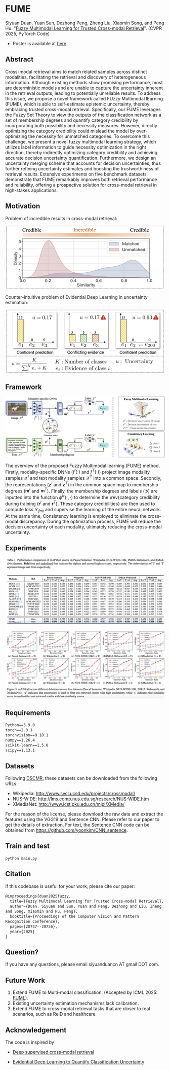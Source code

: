 # FUME

Siyuan Duan, Yuan Sun, Dezhong Peng, Zheng Liu, Xiaomin Song, and Peng Hu. "[Fuzzy Multimodal Learning for Trusted Cross-modal Retrieval](https://openaccess.thecvf.com/content/CVPR2025/papers/Duan_Fuzzy_Multimodal_Learning_for_Trusted_Cross-modal_Retrieval_CVPR_2025_paper.pdf)". (CVPR 2025, PyTorch Code)

- Poster is available at [here](https://github.com/siyuancncd/FUME/blob/main/FUME_poster.png).

## Abstract

Cross-modal retrieval aims to match related samples across distinct modalities, facilitating the retrieval and discovery of heterogeneous information. Although existing methods show promising performance, most are deterministic models and are unable to capture the uncertainty inherent in the retrieval outputs, leading to potentially unreliable results. To address this issue, we propose a novel framework called FUzzy Multimodal lEarning (FUME), which is able to self-estimate epistemic uncertainty, thereby embracing trusted cross-modal retrieval. Specifically, our FUME leverages the Fuzzy Set Theory to view the outputs of the classification network as a set of membership degrees and quantify category credibility by incorporating both possibility and necessity measures. However, directly optimizing the category credibility could mislead the model by over-optimizing the necessity for unmatched categories. To overcome this challenge, we present a novel fuzzy multimodal learning strategy, which utilizes label information to guide necessity optimization in the right direction, thereby indirectly optimizing category credibility and achieving accurate decision uncertainty quantification. Furthermore, we design an uncertainty merging scheme that accounts for decision uncertainties, thus further refining uncertainty estimates and boosting the trustworthiness of retrieval results. Extensive experiments on five benchmark datasets demonstrate that FUME remarkably improves both retrieval performance and reliability, offering a prospective solution for cross-modal retrieval in high-stakes applications. 

## Motivation

Problem of incredible results in cross-modal retrieval:
<p align="center">
<img src="https://github.com/siyuancncd/FUME/blob/main/FUME_problem1.png" width="500" height="200">
</p>

Counter-intuitive problem of Evidential Deep Learning in uncertainty
estimation:
<p align="center">
<img src="https://github.com/siyuancncd/FUME/blob/main/FUME_problem2.png" width="500" height="200">
</p>

## Framework

<p align="center">
<img src="https://github.com/siyuancncd/FUME/blob/main/FUME_framework.png">
</p>

The overview of the proposed Fuzzy Multimodal learning (FUME) method. Firstly, modality-specific DNNs ($f^I(\cdot)$ and $f^T(\cdot)$) project image modality samples $\mathcal X^I$ and text modality samples $\mathcal X^T$ into a common space. Secondly, the representations ($\mathbf{z}^I$ and $\mathbf{z}^T$) in the common space map to membership degrees ($\mathbf{m}^I$ and $\mathbf{m}^T$). Finally, the membership degrees and labels ($\mathcal Y$) are inputted into the function $\phi^{tr}(\cdot, \cdot)$
    to determine the \rev{category credibility during training ($\mathbf{r}^I$ and $\mathbf{r}^T$). These category credibilities} are then used to compute loss $\mathcal L_{fml}$ and supervise the learning of the entire neural network. At the same time, Consistency learning is employed to eliminate the cross-modal discrepancy. During the optimization process, FUME will reduce the decision uncertainty of each modality, ultimately reducing the cross-modal uncertainty.

## Experiments

<p align="center">
<img src="https://github.com/siyuancncd/FUME/blob/main/FUME_results.png">
</p>

## Requirements

```
Python==3.9.0
torch==2.3.1
torchvision==0.18.1
numpy==1.26.4
scikit-learn==1.5.0
scipy==1.13.1
```

## Datasets


Following [DSCMR](https://github.com/penghu-cs/DSCMR), these datasets can be downloaded from the following URLs:

* Wikipedia: http://www.svcl.ucsd.edu/projects/crossmodal/
* NUS-WIDE: http://lms.comp.nus.edu.sg/research/NUS-WIDE.htm
* XMediaNet: http://www.icst.pku.edu.cn/mipl/XMedia/

For the reason of the license, please download the raw data and extract the features using the VGG19 and Sentence CNN. Please refer to our paper to get the details of extraction.
For text, the Sentence CNN code can be obtained from https://github.com/yoonkim/CNN_sentence.

## Train and test

```
python main.py
```

## Citation

If this codebase is useful for your work, please cite our paper:

```
@inproceedings{duan2025fuzzy,
  title={Fuzzy Multimodal Learning for Trusted Cross-modal Retrieval},
  author={Duan, Siyuan and Sun, Yuan and Peng, Dezhong and Liu, Zheng and Song, Xiaomin and Hu, Peng},
  booktitle={Proceedings of the Computer Vision and Pattern Recognition Conference},
  pages={20747--20756},
  year={2025}
}
```

## Question?

If you have any questions, please email siyuanduancn AT gmail DOT com.

## Future Work

1. Extend FUME to Multi-modal classification. (Accepted by ICML 2025: [FUML](https://github.com/siyuancncd/FUML)).
2. Existing uncertainty estimation mechanisms lack calibration.
3. Extend FUME to cross-modal retrieval tasks that are closer to real scenarios, such as ReID and healthcare.

## Acknowledgement

The code is inspired by 

* [Deep supervised cross-modal retrieval](https://openaccess.thecvf.com/content_CVPR_2019/html/Zhen_Deep_Supervised_Cross-Modal_Retrieval_CVPR_2019_paper.html) 

* [Evidential Deep Learning to Quantify Classification Uncertainty](https://proceedings.neurips.cc/paper/2018/hash/a981f2b708044d6fb4a71a1463242520-Abstract.html)

